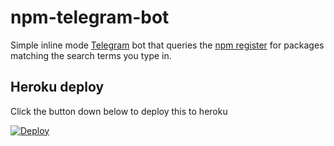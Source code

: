 npm-telegram-bot
==================
Simple inline mode [Telegram](https://telegram.me) bot that queries the [npm register](https://npmjs.com) for packages matching the search terms you type in.

## Heroku deploy

Click the button down below to deploy this to heroku

[![Deploy](https://www.herokucdn.com/deploy/button.svg)](https://heroku.com/deploy?template=https://github.com/rjmunhoz/npmjs-telegram-bot/blob/master/)
